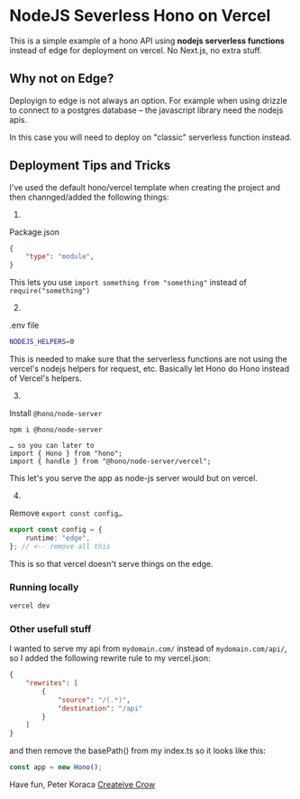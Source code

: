 # NodeJS Severless Hono on Vercel

This is a simple example of a hono API using **nodejs serverless functions** instead of edge for deployment on vercel. No Next.js, no extra stuff.


## Why not on Edge?
Deployign to edge is not always an option. For example when using drizzle to connect to a  postgres database – the javascript library need the nodejs apis.

In this case you will need to deploy on "classic" serverless function instead.


## Deployment Tips and Tricks

I've used the default hono/vercel template when creating the project and then channged/added the following things:

1.
Package.json
```json
{
	"type": "module",
}
```
This lets you use `import something from "something"` instead of `require("something")`

2.
.env file
```bash
NODEJS_HELPERS=0
```
This is needed to make sure that the serverless functions are not using the vercel's nodejs helpers for request, etc. Basically let Hono do Hono instead of Vercel's helpers.


3.
Install `@hono/node-server`
```
npm i @hono/node-server

… so you can later to
import { Hono } from "hono";
import { handle } from "@hono/node-server/vercel";
```
This let's you serve the app as node-js server would but on vercel.


4.
Remove `export const config…`
```ts
export const config = {
	runtime: "edge",
}; // <-- remove all this
```
This is so that vercel doesn't serve things on the edge.



### Running locally 

```bash
vercel dev
```

### Other usefull stuff

I wanted to serve my api from `mydomain.com/` instead of `mydomain.com/api/`, so I added the following rewrite rule to my vercel.json:
```json
{
	"rewrites": [
		{
			"source": "/(.*)",
			"destination": "/api"
		}
	]
}
```
and then remove the basePath() from my index.ts so it looks like this:
```ts
const app = new Hono();
```

Have fun,
Peter Koraca
[Createive Crow](https://www.creativecrow.io)